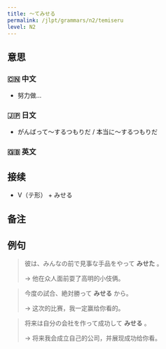 ```yaml
---
title: 〜てみせる
permalink: /jlpt/grammars/n2/temiseru
level: N2
---
```


## 意思

### 🇨🇳 中文

- 努力做...

### 🇯🇵 日文

- がんばって〜するつもりだ / 本当に〜するつもりだ

### 🇬🇧 英文


## 接续

- V（テ形） + みせる

## 备注


## 例句

> 彼は、みんなの前で見事な手品をやって **みせた** 。
>
> → 他在众人面前耍了高明的小伎俩。

> 今度の試合、絶対勝って **みせる** から。
>
> → 这次的比赛，我一定赢给你看的。

> 将来は自分の会社を作って成功して **みせる** 。
>
> → 将来我会成立自己的公司，并展现成功给你看。

